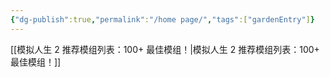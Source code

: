 ```yaml
---
{"dg-publish":true,"permalink":"/home page/","tags":["gardenEntry"]}
---
```



[[模拟人生 2 推荐模组列表：100+ 最佳模组！\|模拟人生 2 推荐模组列表：100+ 最佳模组！]]
